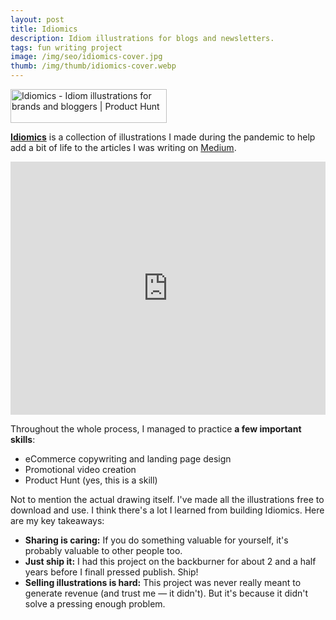 ```yaml
---
layout: post
title: Idiomics
description: Idiom illustrations for blogs and newsletters.
tags: fun writing project
image: /img/seo/idiomics-cover.jpg
thumb: /img/thumb/idiomics-cover.webp
---
```


<a href="https://www.producthunt.com/posts/idiomics?utm_source=badge-featured&utm_medium=badge&utm_souce=badge-idiomics" target="_blank"><img src="https://api.producthunt.com/widgets/embed-image/v1/featured.svg?post_id=363962&theme=light" alt="Idiomics - Idiom&#0032;illustrations&#0032;for&#0032;brands&#0032;and&#0032;bloggers | Product Hunt" style="width: 250px; height: 54px;" width="250" height="54" /></a>

**[Idiomics](https://idiomics.com/)** is a collection of illustrations I made during the pandemic to help add a bit of life to the articles I was writing on [Medium](https://murto.medium.com).

<div style="max-width: 100%;">
    <iframe style="border: none; width: 100%;" src="https://cards.producthunt.com/cards/posts/363962?v=1" height="405" frameborder="0" scrolling="no" allowfullscreen></iframe>
</div>

Throughout the whole process, I managed to practice **a few important skills**:
- eCommerce copywriting and landing page design
- Promotional video creation
- Product Hunt (yes, this is a skill)

Not to mention the actual drawing itself. I've made all the illustrations free to download and use.
I think there's a lot I learned from building Idiomics. Here are my key takeaways:
- **Sharing is caring:** If you do something valuable for yourself, it's probably valuable to other people too.
- **Just ship it:** I had this project on the backburner for about 2 and a half years before I finall pressed publish. Ship!
- **Selling illustrations is hard:** This project was never really meant to generate revenue (and trust me — it didn't). But it's because it didn't solve a pressing enough problem.